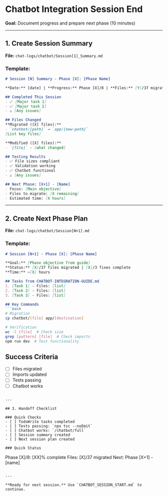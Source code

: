 # Chatbot Integration Session End

**Goal:** Document progress and prepare next phase (10 minutes)

---

## 1. Create Session Summary

**File:** `chat-logs/chatbot/Session[1]_Summary.md`

### Template:

```markdown
# Session [N] Summary - Phase [X]: [Phase Name]

**Date:** [date] | **Progress:** Phase [X]/8 | **Files:** [Y]/37 migrated

## Completed This Session
- ✅ [Major task 1]
- ✅ [Major task 2]
- ⚠️ [Any issues]

## Files Changed
**Migrated ([X] files):**
- `chatbot/[path]` → `app/[new-path]`
[List key files]

**Modified ([X] files):**
- `[file]` - [what changed]

## Testing Results
- ✅ File sizes compliant
- ✅ Validation working
- ✅ Chatbot functional
- ⚠️ [Any issues]

## Next Phase: [X+1] - [Name]
- Focus: [Main objective]
- Files to migrate: [X remaining]
- Estimated time: [X hours]
```

---

## 2. Create Next Phase Plan

**File:** `chat-logs/chatbot/Session[N+1].md`

### Template:

```markdown
# Session [N+1] - Phase [X]: [Phase Name]

**Goal:** [Phase objective from guide]
**Status:** [X]/37 files migrated | [X]/3 fixes complete
**Time:** ~[X] hours

## Tasks from CHATBOT-INTEGRATION-GUIDE.md
1. [Task 1] - Files: [list]
2. [Task 2] - Files: [list]
3. [Task 3] - Files: [list]

## Key Commands
```bash
# Migration
cp chatbot/[file] app/[destination]

# Verification
wc -l [file]  # Check size
grep [pattern] [file]  # Check imports
npm run dev  # Test functionality
```

## Success Criteria
- [ ] Files migrated
- [ ] Imports updated
- [ ] Tests passing
- [ ] Chatbot works
```

---

## 3. Handoff Checklist

### Quick Checks
- [ ] TodoWrite tasks completed
- [ ] Tests passing: `npx tsc --noEmit`
- [ ] Chatbot works: `/chatbot/full`
- [ ] Session summary created
- [ ] Next session plan created

### Quick Status
```
Phase [X]/8: [XX]% complete
Files: [X]/37 migrated
Next: Phase [X+1] - [name]
```

---

**Ready for next session.** Use `CHATBOT_SESSION_START.md` to continue.